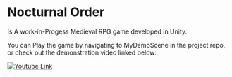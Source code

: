 # Nocturnal Order
Is A work-in-Progess Medieval RPG game developed in Unity.

You can Play the game by navigating to MyDemoScene in the project repo, or check out the demonstration video linked below:

[![Youtube Link](http://img.youtube.com/vi/2-Kw9jR3h6Q/0.jpg)](http://www.youtube.com/watch?v=2-Kw9jR3h6Q "Nocturnal Order: A Medieval RPG Developed In Unity")
